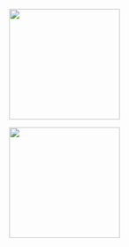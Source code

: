 <!-- My GitHub stats -->
<a><img height="200" align="center" src="https://github-readme-stats-tmrsich.vercel.app/api?username=tmrsich&theme=algolia&show_icons=true&count_private=true"/></a>

<!-- My top languages -->
<a><img height="200" align="center" src="https://github-readme-stats-tmrsich.vercel.app/api/top-langs/?username=tmrsich&theme=algolia&count_private=true&langs_count=50&layout=compact&card_width=320"/></a>
